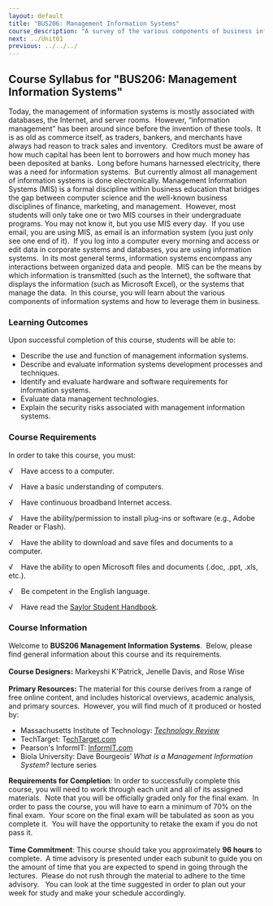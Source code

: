 ```yaml
---
layout: default
title: "BUS206: Management Information Systems"
course_description: "A survey of the various components of business information systems, with particular emphasis on the means by which information is transmitted, the software that displays the information, and the systems that manage the data that businesses use every day."
next: ../Unit01
previous: ../../../
---
```

Course Syllabus for "BUS206: Management Information Systems"
------------------------------------------------------------

Today, the management of information systems is mostly associated with
databases, the Internet, and server rooms.  However, “information
management” has been around since before the invention of these tools.
 It is as old as commerce itself, as traders, bankers, and merchants
have always had reason to track sales and inventory.  Creditors must be
aware of how much capital has been lent to borrowers and how much money
has been deposited at banks.  Long before humans harnessed electricity,
there was a need for information systems.  But currently almost all
management of information systems is done electronically. Management
Information Systems (MIS) is a formal discipline within business
education that bridges the gap between computer science and the
well-known business disciplines of finance, marketing, and management. 
However, most students will only take one or two MIS courses in their
undergraduate programs. You may not know it, but you use MIS every day. 
If you use email, you are using MIS, as email is an information system
(you just only see one end of it).  If you log into a computer every
morning and access or edit data in corporate systems and databases, you
are using information systems.  In its most general terms, information
systems encompass any interactions between organized data and people. 
MIS can be the means by which information is transmitted (such as the
Internet), the software that displays the information (such as Microsoft
Excel), or the systems that manage the data.  In this course, you will
learn about the various components of information systems and how to
leverage them in business.

### Learning Outcomes

Upon successful completion of this course, students will be able to:  

-   Describe the use and function of management information systems.
-   Describe and evaluate information systems development processes and
    techniques.
-   Identify and evaluate hardware and software requirements for
    information systems.
-   Evaluate data management technologies.
-   Explain the security risks associated with management information
    systems.

### Course Requirements

In order to take this course, you must:  
  
 √    Have access to a computer.  
  
 √    Have a basic understanding of computers.  
  
 √    Have continuous broadband Internet access.  
  
 √    Have the ability/permission to install plug-ins or software (e.g.,
Adobe Reader or Flash).  
  
 √    Have the ability to download and save files and documents to a
computer.  
  
 √    Have the ability to open Microsoft files and documents (.doc,
.ppt, .xls, etc.).  
  
 √    Be competent in the English language.

√    Have read the [Saylor Student
Handbook](http://www.saylor.org/site/wp-content/uploads/2012/05/Saylor-StudentHandbook.pdf).

### Course Information

Welcome to **BUS206 Management Information Systems**.  Below, please
find general information about this course and its requirements.   
    
 **Course Designers:** Markeyshi K'Patrick, Jenelle Davis, and Rose
Wise  
    
 **Primary Resources:** The material for this course derives from a
range of free online content, and includes historical overviews,
academic analysis, and primary sources.  However, you will find much of
it produced or hosted by:

-   Massachusetts Institute of Technology: [*Technology
    Review*](http://www.technologyreview.com/)
-   TechTarget: T[echTarget.com](http://www.techtarget.com/)
-   Pearson's InformIT:
    [InformIT.com](http://www.informit.com/index.aspx)
-   Biola University: Dave Bourgeois’ *What is a Management Information
    System?* lecture series 

**Requirements for Completion**: In order to successfully complete this
course, you will need to work through each unit and all of its assigned
materials.  Note that you will be officially graded only for the final
exam.  In order to pass the course, you will have to earn a minimum of
70% on the final exam.  Your score on the final exam will be tabulated
as soon as you complete it.  You will have the opportunity to retake the
exam if you do not pass it.  
    
 **Time Commitment**: This course should take you approximately **96
hours** to complete.  A time advisory is presented under each subunit to
guide you on the amount of time that you are expected to spend in going
through the lectures.  Please do not rush through the material to adhere
to the time advisory.   You can look at the time suggested in order to
plan out your week for study and make your schedule accordingly.  
    

